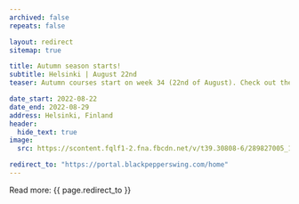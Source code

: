 ```yaml
---
archived: false
repeats: false

layout: redirect
sitemap: true

title: Autumn season starts!
subtitle: Helsinki | August 22nd
teaser: Autumn courses start on week 34 (22nd of August). Check out the class schedule and register for courses!

date_start: 2022-08-22
date_end: 2022-08-29
address: Helsinki, Finland
header:
  hide_text: true
image:
  src: https://scontent.fqlf1-2.fna.fbcdn.net/v/t39.30808-6/289827005_1482814088797961_4404430482856626420_n.png?stp=dst-jpg&_nc_cat=103&ccb=1-7&_nc_sid=19026a&_nc_ohc=fj1Zlzo4yqoAX-hKnbZ&_nc_ht=scontent.fqlf1-2.fna&oh=00_AT_bj-fCnbOUq2PRREvOr3OlEtqRR0LrkGk81fWtY426cA&oe=62F12DD6

redirect_to: "https://portal.blackpepperswing.com/home"
---
```


Read more:
{{ page.redirect_to }}
